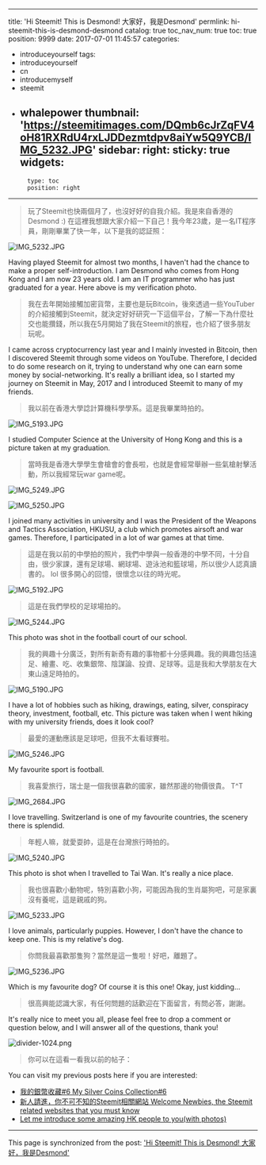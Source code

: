 
---
title: 'Hi Steemit! This is Desmond! 大家好，我是Desmond'
permlink: hi-steemit-this-is-desmond-desmond
catalog: true
toc_nav_num: true
toc: true
position: 9999
date: 2017-07-01 11:45:57
categories:
- introduceyourself
tags:
- introduceyourself
- cn
- introducemyself
- steemit
- whalepower
thumbnail: 'https://steemitimages.com/DQmb6cJrZqFV4oH81RXRdU4rxLJDDezmtdpv8aiYw5Q9YCB/IMG_5232.JPG'
sidebar:
    right:
        sticky: true
widgets:
    -
        type: toc
        position: right
---


> 玩了Steemit也快兩個月了，也沒好好的自我介紹。我是來自香港的Desmond :) 在這裡我想跟大家介紹一下自己！我今年23歲，是一名IT程序員，剛剛畢業了快一年，以下是我的認証照：

![IMG_5232.JPG](https://steemitimages.com/DQmb6cJrZqFV4oH81RXRdU4rxLJDDezmtdpv8aiYw5Q9YCB/IMG_5232.JPG)

Having played Steemit for almost two months, I haven't had the chance to make a proper self-introduction. I am Desmond who comes from Hong Kong and I am now 23 years old. I am an IT programmer who has just graduated for a year. Here above is my verification photo.



> 我在去年開始接觸加密貨幣，主要也是玩Bitcoin，後來透過一些YouTuber的介紹接觸到Steemit，就決定好好研究一下這個平台，了解一下為什麼社交也能攢錢，所以我在5月開始了我在Steemit的旅程，也介紹了很多朋友玩呢。

I came across cryptocurrency last year and I mainly invested in Bitcoin, then I discovered Steemit through some videos on YouTube. Therefore, I decided to do some research on it, trying to understand why one can earn some money by social-networking. It's really a brilliant idea, so I started my journey on Steemit in May, 2017 and I introduced Steemit to many of my friends.



> 我以前在香港大學諗計算機科學學系。這是我畢業時拍的。

![IMG_5193.JPG](https://steemitimages.com/DQmfWLHjTm5bviDU2FeuSwfkj3V3dmsFJSDW7RPQBmDH7Aj/IMG_5193.JPG)

I studied Computer Science at the University of Hong Kong and this is a picture taken at my graduation.






> 當時我是香港大學學生會槍會的會長啦，也就是會經常舉辦一些氣槍射擊活動，所以我經常玩war game呢。


![IMG_5249.JPG](https://steemitimages.com/DQmUgK7YrUQAtTh9cQcf4LcLV1wvPPWBWwJPAVxGhEuGn2Y/IMG_5249.JPG)

![IMG_5250.JPG](https://steemitimages.com/DQmbw6xZeYLXN59y5U6WFXiGAVr4t7E32BBak7WsqjQeFpa/IMG_5250.JPG)

I joined many activities in university and I was the President of the Weapons and Tactics Association, HKUSU, a club which promotes airsoft and war games. Therefore, I participated in a lot of war games at that time.



> 這是在我以前的中學拍的照片，我們中學與一般香港的中學不同，十分自由，很少家課，還有足球場、網球場、遊泳池和籃球場，所以很少人認真讀書的。 lol 很多開心的回憶，很懷念以往的時光呢。


![IMG_5192.JPG](https://steemitimages.com/DQmVx3AHRneqYrvT6dGuxqNhVVj68fhGRWEj8Td2oMZr7kw/IMG_5192.JPG)

> 這是在我們學校的足球場拍的。

![IMG_5244.JPG](https://steemitimages.com/DQmenqrVTcgjC8w8r1ZVvY5qvKMPxBfWdAY484hheTdThCv/IMG_5244.JPG)

This photo was shot in the football court of our school.


> 我的興趣十分廣泛，對所有新奇有趣的事物都十分感興趣。我的興趣包括遠足、繪畫、吃、收集銀幣、陰謀論、投資、足球等。這是我和大學朋友在大東山遠足時拍的。

![IMG_5190.JPG](https://steemitimages.com/DQmbJU6tupjyci335chXQfK8bjtapeG5r9sL69kCrAKmFzx/IMG_5190.JPG)

I have a lot of hobbies such as hiking, drawings, eating, silver, conspiracy theory, investment, football, etc. This picture was taken when I went hiking with my university friends, does it look cool?

> 最愛的運動應該是足球吧，但我不太看球賽啦。

![IMG_5246.JPG](https://steemitimages.com/DQmaLs5RfpVBBqfUmunnx9j424Shbk7te2nhCAJ3k2n2yZt/IMG_5246.JPG)

My favourite sport is football.



> 我喜愛旅行，瑞士是一個我很喜歡的國家，雖然那邊的物價很貴。 T^T

![IMG_2684.JPG](https://steemitimages.com/DQmdQmmtEq3edAaCLGzq3oPUFHEYqHSXTjGchapG1oYn4TH/IMG_2684.JPG)

I love travelling. Switzerland is one of my favourite countries, the scenery there is splendid.


> 年輕人嘛，就愛耍帥，這是在台灣旅行時拍的。

![IMG_5240.JPG](https://steemitimages.com/DQmUEASNFc8KeC29mbBZiKAQhwmtKrbUbPbWsUskCsUktR9/IMG_5240.JPG)

This photo is shot when I travelled to Tai Wan. It's really a nice place.



> 我也很喜歡小動物呢，特別喜歡小狗，可能因為我的生肖屬狗吧，可是家裏沒有養呢，這是親戚的狗。



![IMG_5233.JPG](https://steemitimages.com/DQmZSr4rPKfj8sWeR6KCXn5jWdkxTyGyT6ZFYYjuWpYRQkt/IMG_5233.JPG)

I love animals, particularly puppies. However, I don't have the chance to keep one. This is my relative's dog.

> 你問我最喜歡那隻狗？當然是這一隻啦！好吧，離題了。

![IMG_5236.JPG](https://steemitimages.com/DQmcJLssgSzJm9nFaCmoDoKvtJ3siYAGF5uWQCkJiiP2YtX/IMG_5236.JPG)

Which is my favourite dog? Of course it is this one! Okay, just kidding...


> 很高興能認識大家，有任何問題的話歡迎在下面留言，有問必答，謝謝。

It's really nice to meet you all, please feel free to drop a comment or question below, and I will answer all of the questions, thank you!


![divider-1024.png](https://steemitimages.com/DQmb9i2KiKpKHoj63jj482Z2HpRPSbx1UyAPXrRGYxXzhEj/divider-1024.png)



> 你可以在這看一看我以前的帖子：



You can visit my previous posts here if you are interested:

* [我的銀幣收藏#6 My Silver Coins Collection#6
](https://steemit.com/cn/@htliao/6-my-silver-coins-collection-6-2017625t10725133z)
* [新人請進，你不可不知的Steemit相關網站 Welcome Newbies, the Steemit related websites that you must know
](https://steemit.com/cn/@htliao/steemit-welcome-newbies-the-steemit-related-websites-that-you-must-know-2017628t103934649z)
* [Let me introduce some amazing HK people to you(with photos)
](https://steemit.com/steemit/@htliao/let-me-introduce-some-amazing-hk-people-to-you-with-photos-2017625t215552702z)

- - -

This page is synchronized from the post: ['Hi Steemit! This is Desmond! 大家好，我是Desmond'](https://steemit.com/@htliao/hi-steemit-this-is-desmond-desmond)
